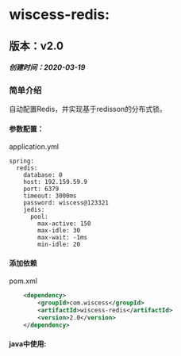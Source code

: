 # wiscess-redis:

## 版本：v2.0

##### 创建时间：2020-03-19

### 简单介绍  

自动配置Redis，并实现基于redisson的分布式锁。

#### 参数配置：

application.yml
```
spring: 
  redis:
    database: 0
    host: 192.159.59.9
    port: 6379
    timeout: 3000ms
    password: wiscess@123321
    jedis:
      pool:
        max-active: 150
        max-idle: 30
        max-wait: -1ms
        min-idle: 20
```

#### 添加依赖

pom.xml
```xml
    <dependency>
        <groupId>com.wiscess</groupId>
        <artifactId>wiscess-redis</artifactId>
        <version>2.0</version>
    </dependency>
```

#### java中使用: